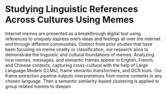 # Studying Linguistic References Across Cultures Using Memes

Internet memes are presented as a breakthrough digital tool
using references to uniquely express one’s ideas and feelings all over the
internet and through different communities. Distinct from prior studies
that have been focusing on meme virality or classification, our research
aims to demonstrate the linguistic and cultural foundations of memes.
Analyzing how memes, messages, and semantic frames appear in English,
French, and Chinese contexts, capturing cross-cultural with the help of
Large Language Models (LLMs), frame semantic transformers, and OCR
tools. Our frame extraction pipeline outputs interpretations from meme
contents in any chosen language. Then a semantic similarity-based clustering
is applied to group related memes to deepen
